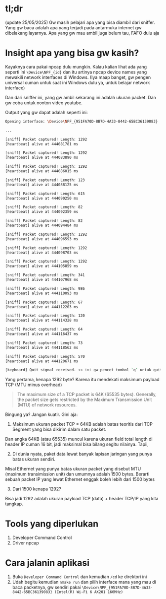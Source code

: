 # tl;dr
(update 25/05/2025) Gw masih pelajari apa yang bisa diambil dari sniffer. Yang gw baca adalah apa yang terjadi pada antarmuka internet gw dibelakang layarnya. Apa yang gw mau ambil juga belum tau, FAFO dulu aja

# Insight apa yang bisa gw kasih?
Kayaknya cara pakai npcap dulu mungkin. Kalau kalian lihat ada yang seperti ini `\Device\NPF_{id}` dan itu artinya npcap device names yang mewakili network interfaces di Windows. (Iya maap banget, gw pengen universal cuman untuk saat ini Windows dulu ya, untuk belajar network interface)

Dan dari sniffer ini, yang gw ambil sekarang ini adalah ukuran packet. Dan gw coba untuk nonton video youtube.

Output yang gw dapat adalah seperti ini:
```bash
Opening interface: \Device\NPF_{951FA70D-8B7D-4A33-8442-65BC36139083}

...

[sniff] Packet captured! Length: 1292
[heartbeat] alive at 444081781 ms

[sniff] Packet captured! Length: 1292
[heartbeat] alive at 444083890 ms

[sniff] Packet captured! Length: 1292
[heartbeat] alive at 444086015 ms

[sniff] Packet captured! Length: 123
[heartbeat] alive at 444088125 ms

[sniff] Packet captured! Length: 615
[heartbeat] alive at 444090250 ms

[sniff] Packet captured! Length: 82
[heartbeat] alive at 444092359 ms

[sniff] Packet captured! Length: 82
[heartbeat] alive at 444094484 ms

[sniff] Packet captured! Length: 1292
[heartbeat] alive at 444096593 ms

[sniff] Packet captured! Length: 1292
[heartbeat] alive at 444098703 ms

[sniff] Packet captured! Length: 1292
[heartbeat] alive at 444105859 ms

[sniff] Packet captured! Length: 341
[heartbeat] alive at 444107968 ms

[sniff] Packet captured! Length: 986
[heartbeat] alive at 444110093 ms

[sniff] Packet captured! Length: 67
[heartbeat] alive at 444112203 ms

[sniff] Packet captured! Length: 120
[heartbeat] alive at 444114328 ms

[sniff] Packet captured! Length: 64
[heartbeat] alive at 444116437 ms

[sniff] Packet captured! Length: 73
[heartbeat] alive at 444118562 ms

[sniff] Packet captured! Length: 570
[heartbeat] alive at 444120671 ms

[keyboard] Quit signal received. << ini gw pencet tombol `q` untuk quit >>
```

Yang pertama, kenapa 1292 byte? Karena itu mendekati maksimum payload TCP (MTU minus overhead)

> The maximum size of a TCP packet is 64K (65535 bytes). Generally, the packet size gets restricted by the Maximum Transmission Unit (MTU) of network resources.

Bingung ya? Jangan kuatir. Gini aja:
1. Maksimum ukuran packet TCP = 64KB adalah batas teoritis dari TCP Segment yang bisa dikirim dalam satu packet. 

Dan angka 64KB (atau 65535) muncul karena ukuran field total length di header IP cuman 16 bit, jadi maksimal bisa bilang segitu nilainya. Tapii,

2. Di dunia nyata, paket data lewat banyak lapisan jaringan yang punya batas ukuran sendiri.

Misal Ethernet yang punya batas ukuran packet yang disebut MTU (maximum transimission unit) dan umumnya adalah 1500 bytes. Berarti sebuah packet IP yang lewat Ethernet enggak boleh lebih dari 1500 bytes

3. Dari 1500 kenapa 1292?

Bisa jadi 1292 adalah ukuran payload TCP (data) + header TCP/IP yang kita tangkap.
# Tools yang diperlukan
1. Developer Command Control
2. Driver npcap

# Cara jalanin aplikasi
1. Buka `Developer Command Control` dan kemudian `/cd` ke direktori ini
2. Udah begitu kemudian `nmake run` dan pilih interface mana yang mau di baca packetnya, gw sendiri pakai `\Device\NPF_{951FA70D-8B7D-4A33-8442-65BC36139083} (Intel(R) Wi-Fi 6 AX201 160MHz)`